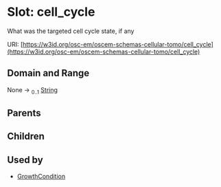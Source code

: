 
# Slot: cell_cycle

What was the targeted cell cycle state, if any

URI: [https://w3id.org/osc-em/oscem-schemas-cellular-tomo/cell_cycle](https://w3id.org/osc-em/oscem-schemas-cellular-tomo/cell_cycle)


## Domain and Range

None &#8594;  <sub>0..1</sub> [String](types/String.md)

## Parents


## Children


## Used by

 * [GrowthCondition](GrowthCondition.md)
